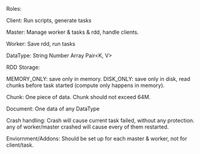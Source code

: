 Roles:

Client:
Run scripts, generate tasks

Master:
Manage worker & tasks & rdd, handle clients.

Worker:
Save rdd, run tasks

DataType:
String
Number
Array<T>
Pair<K, V>

RDD Storage:

MEMORY_ONLY: save only in memory.
DISK_ONLY: save only in disk, read chunks before task started (compute only happens in memory).

Chunk:
One piece of data. Chunk should not exceed 64M.

Document:
One data of any DataType

Crash handling:
Crash will cause current task failed, without any protection. any of worker/master crashed will cause every of them restarted.

Enviornment/Addons:
Should be set up for each master & worker, not for client/task.
